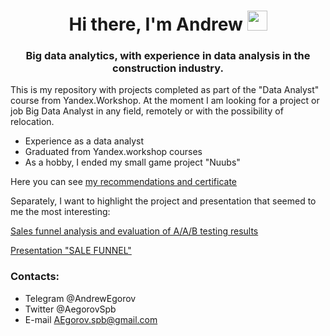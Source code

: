 <h1 align="center">Hi there, I'm Andrew
<img src="https://github.com/blackcater/blackcater/raw/main/images/Hi.gif" height="32"/></h1>
<h3 align="center">Big data analytics, with experience in data analysis in the construction industry.
</h3>

This is my repository with projects completed as part of the "Data Analyst" course from Yandex.Workshop. At the moment I am looking for a project or job Big Data Analyst in any field, remotely or with the possibility of relocation.

- Experience as a data analyst
- Graduated from Yandex.workshop courses
- As a hobby, I ended my small game project "Nuubs"

Here you can see [my recommendations and certificate](https://github.com/aegorovspb/yandex_data_analyst_projects_eng/tree/main/certificate_and_reference)

Separately, I want to highlight the project and presentation that seemed to me the most interesting:

[Sales funnel analysis and evaluation of A/A/B testing results](https://github.com/aegorovspb/yandex_data_analyst_projects_eng/blob/main/08_aab_test_app.ipynb)

[Presentation "SALE FUNNEL"](https://github.com/aegorovspb/yandex_data_analyst_projects_eng/tree/main/08_aab_test_presentation)

<h3 align="left">Сontacts:</h3>

- Telegram @AndrewEgorov
- Twitter  @AegorovSpb
- E-mail   AEgorov.spb@gmail.com



